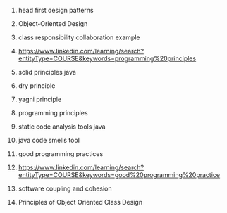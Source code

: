 1) head first design patterns

2) Object-Oriented Design

3) class responsibility collaboration example

4) https://www.linkedin.com/learning/search?entityType=COURSE&keywords=programming%20principles

5) solid principles java

6) dry principle

7) yagni principle

8) programming principles

9) static code analysis tools java

10) java code smells tool

11) good programming practices

12) https://www.linkedin.com/learning/search?entityType=COURSE&keywords=good%20programming%20practice

13) software coupling and cohesion

14) Principles of Object Oriented Class Design
